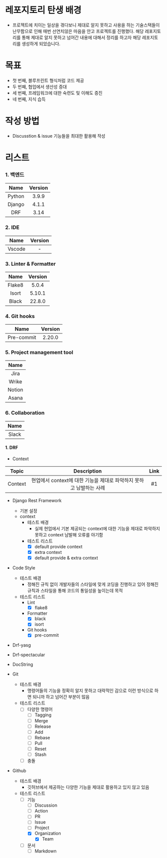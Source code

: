 # 레포지토리 탄생 배경

 - 프로젝트에 치이는 일상을 겪다보니 제대로 알지 못하고 사용을 하는 기술스택들이 난무함으로 인해 매번 선연치않은 마음을 안고 프로젝트를 진행했다. 해당 레포지토리를 통해 제대로 알지 못하고 넘어간 내용에 대해서 정리를 하고자 해당 레포지토리를 생성하게 되었습니다.

# 목표

 - 첫 번째, 블루프린트 형식처럼 코드 제공
 - 두 번째, 협업에서 생산성 증대
 - 세 번째, 프레임워크에 대한 숙련도 및 이해도 증진
 - 네 번째, 지식 습득

# 작성 방법

 - Discusstion & issue 기능들을 최대한 활용해 작성

# 리스트

### 1. 백엔드
|Name|Version|
|:--:|:--:|
|Python|3.9.9|
|Django|4.1.1|
|DRF|3.14|

### 2. IDE
|Name|Version|
|:--:|:--:|
|Vscode|-|

### 3. Linter & Formatter
|Name|Version|
|:--:|:--:|
|Flake8|5.0.4|
|Isort|5.10.1|
|Black|22.8.0|

### 4. Git hooks
|Name|Version|
|:--:|:--:|
|Pre-commit|2.20.0|

### 5. Project management tool
|Name|
|:--:|
|Jira|
|Wrike|
|Notion|
|Asana|


### 6. Collaboration
|Name|
|:--:|
|Slack|


#### 1. DRF
 - Context

|Topic|Description|Link|
|:--:|:--:|:--:|
|Context|현업에서 context에 대한 기능을 제대로 파악하지 못하고 남발하는 사례|#1|

- Django Rest Framework
    - 기본 설정
    - context
      - 테스트 배경
        - 실제 현업에서 기본 제공되는 context에 대한 기능을 제대로 파악하지 못하고 context 남발해 오류를 야기함
      - 테스트 리스트
        - [X] default provide context
        - [X] extra context
        - [X] default provide & extra context

- Code Style
  - 테스트 배경
    - 정해진 규칙 없이 개발자들의 스타일에 맞게 코딩을 진행하고 있어 정해진 규칙과 스타일을 통해 코드의 통일성을 높이는데 목적
  - 테스트 리스트
    - Lint
      - [X] flake8
    - Formatter
      - [X] black
      - [X] isort
    - Git hooks
      - [X] pre-commit

- Drf-yasg

- Drf-spectacular

- DocString

- Git
  - 테스트 배경
    - 명령어들의 기능을 정확히 알지 못하고 대략적인 감으로 이런 방식으로 하면 되니까 하고 넘어간 부분이 많음
  - 테스트 리스트
    - [ ] 다양한 명령어
      - [ ] Tagging
      - [ ] Merge
      - [ ] Release
      - [ ] Add
      - [ ] Rebase
      - [ ] Pull
      - [ ] Reset
      - [ ] Stash
    - [ ] 충돌

- Github
  - 테스트 배경
    - 깃허브에서 제공하는 다양한 기능을 제대로 활용하고 있지 않고 있음
  - 테스트 리스트
    - [ ] 기능
      - [ ] Discussion
      - [ ] Action
      - [ ] PR
      - [ ] Issue
      - [ ] Project
      - [X] Organization
        - [X] Team
    - [ ] 문서
      - [ ] Markdown
